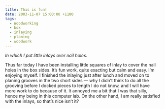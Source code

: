 ```yaml
---
title: This is fun!
date: 2003-11-07 15:00:00 +1100
tags:
  - Woodworking
  - box
  - inlaying
  - planing
  - woodwork
---
```

_In which I put little inlays over nail holes._

Thus far today I have been installing little squares of inlay to cover the nail holes in the box sides.
It’s fun work, quite exacting but calm and easy. I’m enjoying myself.
I finished the inlaying just after lunch and moved on to planing grooves in the two short sides —
why I didn’t think to do all the grooving before I docked pieces to length I do not know,
and I will have more work to do because of it.
It annoyed me a bit that I was that silly, hence my being in this computer lab.
On the other hand, I am really satisfied with the inlays, so that’s nice isn’t it?
